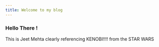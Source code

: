 ```yaml
---
title: Welcome to my blog
---
```


### Hello There !

This is Jeet Mehta clearly referencing KENOBI!!!! from the STAR WARS

